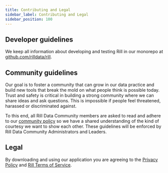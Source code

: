 ```yaml
---
title: Contributing and Legal
sidebar_label: Contributing and Legal
sidebar_position: 100
---
```


## Developer guidelines

We keep all information about developing and testing Rill in our monorepo at [github.com/rilldata/rill](http://github.com/rilldata/rill/). 

## Community guidelines

Our goal is to foster a community that can grow in our data practice and build new tools that break the mold on what people think is possible today. Trust and safety is critical in building a strong community where we can share ideas and ask questions. This is impossible if people feel threatened, harassed or discriminated against.

To this end, all Rill Data Community members are asked to read and adhere to our [community policy](https://github.com/rilldata/rill/blob/main/COMMUNITY-POLICY.md) so we have a shared understanding of the kind of courtesy we want to show each other. These guidelines will be enforced by Rill Data Community Administrators and Leaders. 


## Legal

By downloading and using our application you are agreeing to the [Privacy Policy](https://www.rilldata.com/legal/privacy) and [Rill Terms of Service](https://www.rilldata.com/legal/tos).